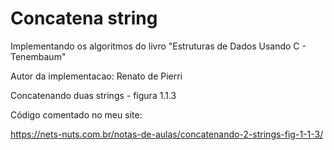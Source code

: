 # Concatena string

Implementando os algoritmos do livro "Estruturas de Dados Usando C - Tenembaum"

Autor da implementacao: Renato de Pierri

Concatenando duas strings - figura 1.1.3

Código comentado no meu site:

https://nets-nuts.com.br/notas-de-aulas/concatenando-2-strings-fig-1-1-3/
